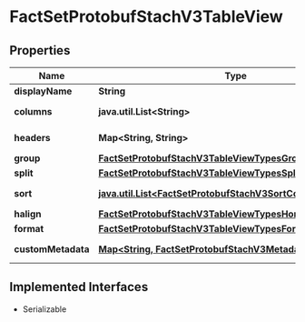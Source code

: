 

# FactSetProtobufStachV3TableView


## Properties

Name | Type | Description | Notes
------------ | ------------- | ------------- | -------------
**displayName** | **String** |  |  [optional]
**columns** | **java.util.List&lt;String&gt;** |  |  [optional] [readonly]
**headers** | **Map&lt;String, String&gt;** |  |  [optional] [readonly]
**group** | [**FactSetProtobufStachV3TableViewTypesGroup**](FactSetProtobufStachV3TableViewTypesGroup.md) |  |  [optional]
**split** | [**FactSetProtobufStachV3TableViewTypesSplit**](FactSetProtobufStachV3TableViewTypesSplit.md) |  |  [optional]
**sort** | [**java.util.List&lt;FactSetProtobufStachV3SortColumn&gt;**](FactSetProtobufStachV3SortColumn.md) |  |  [optional] [readonly]
**halign** | [**FactSetProtobufStachV3TableViewTypesHorizontalAlignment**](FactSetProtobufStachV3TableViewTypesHorizontalAlignment.md) |  |  [optional]
**format** | [**FactSetProtobufStachV3TableViewTypesFormat**](FactSetProtobufStachV3TableViewTypesFormat.md) |  |  [optional]
**customMetadata** | [**Map&lt;String, FactSetProtobufStachV3MetadataItem&gt;**](FactSetProtobufStachV3MetadataItem.md) |  |  [optional] [readonly]


## Implemented Interfaces

* Serializable



